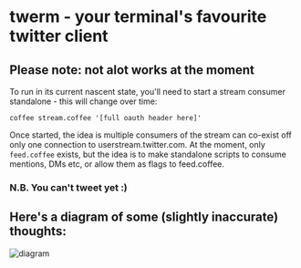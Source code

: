 # twerm - your terminal's favourite twitter client

## Please note: not alot works at the moment

To run in its current nascent state, you'll need to start a stream
consumer standalone - this will change over time:

```coffee stream.coffee '[full oauth header here]'```

Once started, the idea is multiple consumers of the stream can co-exist
off only one connection to userstream.twitter.com. At the moment, only
```feed.coffee``` exists, but the idea is to make standalone scripts to
consume mentions, DMs etc, or allow them as flags to feed.coffee.

### N.B. You can't tweet yet :)

## Here's a diagram of some (slightly inaccurate) thoughts:

![diagram](https://docs.google.com/drawings/pub?id=1wySIU4xwdIvK-BqjeseRjxVA27qFqEVCvm5p-ryBcqY&w=1054&h=772 "Diagram")
